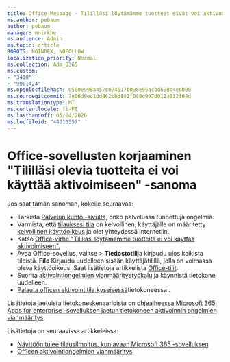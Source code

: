 ```yaml
---
title: Office Message - Tililläsi löytämämme tuotteet eivät voi aktivoida
ms.author: pebaum
author: pebaum
manager: mnirkhe
ms.audience: Admin
ms.topic: article
ROBOTS: NOINDEX, NOFOLLOW
localization_priority: Normal
ms.collection: Adm_O365
ms.custom:
- "3418"
- "9001424"
ms.openlocfilehash: 0500e998a457c074517b098e95acbd698c4e6b08
ms.sourcegitcommit: 7e06d9ec1dd462cbd882f088c997d012a032f04d
ms.translationtype: MT
ms.contentlocale: fi-FI
ms.lasthandoff: 05/04/2020
ms.locfileid: "44010557"
---
```

# <a name="fixing-the-office-apps-the-products-we-found-in-your-account-cant-be-used-to-activate-message"></a>Office-sovellusten korjaaminen "Tililläsi olevia tuotteita ei voi käyttää aktivoimiseen" -sanoma

Jos saat tämän sanoman, kokeile seuraavaa:

- Tarkista [Palvelun kunto -sivulta,](https://docs.microsoft.com/office365/enterprise/view-service-health) onko palvelussa tunnettuja ongelmia.
- Varmista, että [tilauksesi tila](https://support.office.com/article/0d23d3c0-c19c-4b2f-9845-5344fedc4380#bkmk_checksubscription) on kelvollinen, käyttäjälle on määritetty [kelvollinen käyttöoikeus](https://support.office.com/article/997596B5-4173-4627-B915-36ABAC6786DC) ja olet yhteydessä Internetiin. 
- Katso [Office-virhe "Tililläsi löytämämme tuotteita ei voi käyttää aktivoimiseen".](https://support.office.com/article/c9f9a0b3-5aae-4131-8077-21e6a59f141e)
- Avaa Office-sovellus, valitse > **Tiedostotili**ja kirjaudu ulos kaikista tileistä. **File** Kirjaudu uudelleen sisään käyttäjätilillä, jolla on voimassa oleva käyttöoikeus. Saat lisätietoja artikkelista [Office-tilit](https://support.office.com/article/628ea040-f265-49de-b986-be09c3ebf8a9).
- Suorita [aktivointiongelmien vianmääritystyökalu](https://aka.ms/SARA-OfficeActivation-Alchemy) ja käynnistä tietokone uudelleen.
- [Palauta officen aktivointitila kyseisessä](https://docs.microsoft.com/office365/troubleshoot/activation/reset-office-365-proplus-activation-state)tietokoneessa .

Lisätietoja jaetuista tietokoneskenaarioista on [ohjeaiheessa Microsoft 365 Apps for enterprise -sovelluksen jaetun tietokoneen aktivoinnin ongelmien vianmääritys](https://docs.microsoft.com/deployoffice/troubleshoot-shared-computer-activation).

Lisätietoja on seuraavissa artikkeleissa: 
- [Näyttöön tulee tilausilmoitus, kun avaan Microsoft 365 -sovelluksen](https://support.office.com/article/4cabe32c-f594-4c0e-9191-3d3ade10cceb)
- [Officen aktivointiongelmien vianmääritys](https://support.office.com/article/0d23d3c0-c19c-4b2f-9845-5344fedc4380)